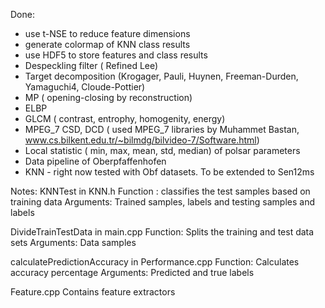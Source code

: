 Done:
* use t-NSE to reduce feature dimensions
* generate colormap of KNN class results
* use HDF5 to store features and class results
* Despeckling filter ( Refined Lee)
* Target decomposition (Krogager, Pauli, Huynen, Freeman-Durden, Yamaguchi4, Cloude-Pottier)
* MP ( opening-closing by reconstruction)
* ELBP
* GLCM ( contrast, entrophy, homogenity, energy)
* MPEG_7 CSD, DCD ( used MPEG_7 libraries by Muhammet Bastan, www.cs.bilkent.edu.tr/~bilmdg/bilvideo-7/Software.html)
* Local statistic ( min, max, mean, std, median) of polsar parameters
* Data pipeline of Oberpfaffenhofen
* KNN - right now tested with Obf datasets. To be extended to Sen12ms


Notes:
KNNTest in KNN.h Function : classifies the test samples based on training data Arguments: Trained samples, labels and testing samples and labels

DivideTrainTestData in main.cpp Function: Splits the training and test data sets Arguments: Data samples

calculatePredictionAccuracy in Performance.cpp Function: Calculates accuracy percentage Arguments: Predicted and true labels

Feature.cpp Contains feature extractors
